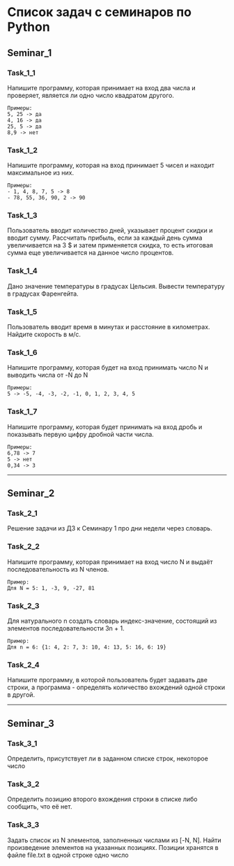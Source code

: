 # Список задач с семинаров по Python

## Seminar_1

### Task_1_1
Напишите программу, которая принимает на вход два числа и проверяет, является ли одно число квадратом другого.
```    
Примеры: 
5, 25 -> да
4, 16 -> да
25, 5 -> да
8,9 -> нет
```
### Task_1_2
Напишите программу, которая на вход принимает 5 чисел и находит максимальное из них.
```  
Примеры:
- 1, 4, 8, 7, 5 -> 8
- 78, 55, 36, 90, 2 -> 90
```
### Task_1_3
Пользователь вводит количество дней, указывает процент скидки и вводит сумму.
Рассчитать прибыль, если за каждый день сумма увеличивается на 3 $ и затем применяется скидка, то есть итоговая сумма еще увеличивается на данное число процентов.

### Task_1_4
Дано значение температуры в градусах Цельсия. 
Вывести температуру  в градусах Фаренгейта.

### Task_1_5
Пользователь вводит время в минутах и расстояние
в километрах. Найдите скорость в м/c.

### Task_1_6
Напишите программу, которая будет на вход 
принимать число N и выводить числа от -N до N
```    
Примеры:
5 -> -5, -4, -3, -2, -1, 0, 1, 2, 3, 4, 5
```

### Task_1_7
Напишите программу, которая будет 
принимать на вход дробь и показывать 
первую цифру дробной части числа.
```
Примеры:
6,78 -> 7
5 -> нет
0,34 -> 3
```
---------------------------------------
## Seminar_2

### Task_2_1
Решение задачи из ДЗ к Семинару 1 про дни недели через словарь.

### Task_2_2
Напишите программу, которая принимает на вход число N и выдаёт последовательность из N членов.
```  
Пример:
Для N = 5: 1, -3, 9, -27, 81
```

### Task_2_3
Для натурального n создать словарь индекс-значение, состоящий из элементов последовательности 3n + 1.
```
Пример:
Для n = 6: {1: 4, 2: 7, 3: 10, 4: 13, 5: 16, 6: 19}
```

### Task_2_4
Напишите программу, в которой пользователь будет задавать две строки, а программа - определять количество вхождений одной строки в другой.

---------------------------------------
## Seminar_3

### Task_3_1
Определить, присутствует ли в заданном списке строк, некоторое число

### Task_3_2
Определить позицию второго вхождения строки в списке либо сообщить, что её нет.

### Task_3_3
Задать список из N элементов, заполненных числами из [-N, N]. Найти произведение элементов на указанных позициях. Позиции хранятся в файле file.txt в одной строке одно число